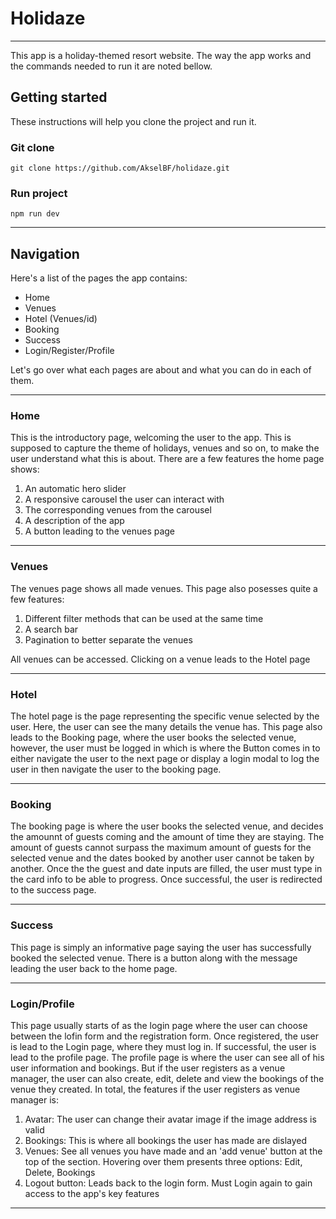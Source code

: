 # Holidaze

***

This app is a holiday-themed resort website. The way the app works and the commands needed to run it are noted bellow.

## Getting started

These instructions will help you clone the project and run it.

### Git clone
```
git clone https://github.com/AkselBF/holidaze.git
```

### Run project
```
npm run dev
```

***

## Navigation

Here's a list of the pages the app contains:

- Home
- Venues
- Hotel (Venues/id)
- Booking
- Success
- Login/Register/Profile

Let's go over what each pages are about and what you can do in each of them.

***

### Home

This is the introductory page, welcoming the user to the app. This is supposed to capture the theme of holidays, venues and so on, to make the user understand what this is about. There are a few features the home page shows:
1. An automatic hero slider
2. A responsive carousel the user can interact with
3. The corresponding venues from the carousel
4. A description of the app
5. A button leading to the venues page

*** 

### Venues

The venues page shows all made venues. This page also posesses quite a few features:
1. Different filter methods that can be used at the same time
2. A search bar
3. Pagination to better separate the venues

All venues can be accessed. Clicking on a venue leads to the Hotel page

***

### Hotel

The hotel page is the page representing the specific venue selected by the user. Here, the user can see the many details the venue has. This page also leads to the Booking page, where the user books the selected venue, however, the user must be logged in which is where the Button comes in to either navigate the user to the next page or display a login modal to log the user in then navigate the user to the booking page.

*** 

### Booking

The booking page is where the user books the selected venue, and decides the amounnt of guests coming and the amount of time they are staying. 
The amount of guests cannot surpass the maximum amount of guests for the selected venue and the dates booked by another user cannot be taken by another. 
Once the the guest and date inputs are filled, the user must type in the card info to be able to progress. Once successful, the user is redirected to the success page. 

*** 

### Success 

This page is simply an informative page saying the user has successfully booked the selected venue. There is a button along with the message leading the user back to the home page.

***

### Login/Profile

This page usually starts of as the login page where the user can choose between the lofin form and the registration form. Once registered, the user is lead to the Login page, where they must log in. If successful, the user is lead to the profile page. 
The profile page is where the user can see all of his user information and bookings. But if the user registers as a venue manager, the user can also create, edit, delete and view the bookings of the venue they created.
In total, the features if the user registers as venue manager is:
1. Avatar: The user can change their avatar image if the image address is valid
2. Bookings: This is where all bookings the user has made are dislayed
3. Venues: See all venues you have made and an 'add venue' button at the top of the section. Hovering over them presents three options: Edit, Delete, Bookings
4. Logout button: Leads back to the login form. Must Login again to gain access to the app's key features

*** 